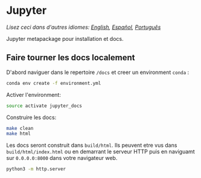 # Jupyter

*Lisez ceci dans d'autres idiomes: [English](README.md), [Español](README.es-ES.md), [Português](README.pt-BR.md)*

Jupyter metapackage pour installation et docs.

## Faire tourner les docs localement
D'abord naviguer dans le repertoire `/docs` et creer un environment `conda` :

```bash
conda env create -f environment.yml  
```  

Activer l'environment:

```bash
source activate jupyter_docs  
```

Construire les docs:

```bash
make clean  
make html
```

Les docs seront construit dans `build/html`. Ils peuvent etre vus dans `build/html/index.html` ou en demarrant le serveur HTTP puis en naviguamt sur `0.0.0.0:8000` dans votre navigateur web.
```bash
python3 -m http.server
```


